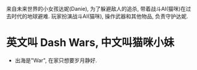 
来自未来世界的小女孩达妮(Danie), 为了躲避敌人的追杀, 带着战斗AI(猫咪)在过去时代的地球避难.
玩家扮演战斗AI(猫咪), 操作武器和其他物品, 负责守护达妮.

# 英文叫 Dash Wars, 中文叫猫咪小妹
- 出海是"War", 在家只想要岁月静好.